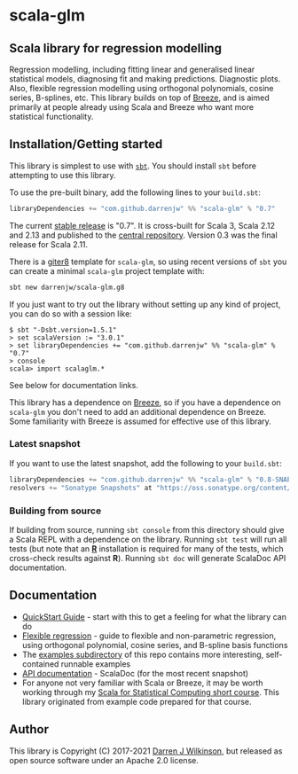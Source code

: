 # scala-glm

## Scala library for regression modelling

Regression modelling, including fitting linear and generalised linear statistical models, diagnosing fit and making predictions. Diagnostic plots. Also, flexible regression modelling using orthogonal polynomials, cosine series, B-splines, etc. This library builds on top of [Breeze](https://github.com/scalanlp/breeze), and is aimed primarily at people already using Scala and Breeze who want more statistical functionality.

## Installation/Getting started

This library is simplest to use with [`sbt`](http://www.scala-sbt.org/). You should install `sbt` before attempting to use this library.

To use the pre-built binary, add the following lines to your `build.sbt`:
```scala
libraryDependencies += "com.github.darrenjw" %% "scala-glm" % "0.7"
```
The current [stable release](ReleaseNotes.md) is "0.7". It is cross-built for Scala 3, Scala 2.12 and 2.13 and published to the [central repository](http://central.sonatype.org/). Version 0.3 was the final release for Scala 2.11.

There is a [giter8](http://www.foundweekends.org/giter8/) template for `scala-glm`, so using recent versions of `sbt` you can create a minimal `scala-glm` project template with:
```bash
sbt new darrenjw/scala-glm.g8
```

If you just want to try out the library without setting up any kind of project, you can do so with a session like:
```
$ sbt "-Dsbt.version=1.5.1"
> set scalaVersion := "3.0.1"
> set libraryDependencies += "com.github.darrenjw" %% "scala-glm" % "0.7"
> console
scala> import scalaglm.*
```
See below for documentation links.

This library has a dependence on [Breeze](https://github.com/scalanlp/breeze), so if you have a dependence on `scala-glm` you don't need to add an additional dependence on Breeze. Some familiarity with Breeze is assumed for effective use of this library.

### Latest snapshot

If you want to use the latest snapshot, add the following to your `build.sbt`:

```scala
libraryDependencies += "com.github.darrenjw" %% "scala-glm" % "0.8-SNAPSHOT"
resolvers += "Sonatype Snapshots" at "https://oss.sonatype.org/content/repositories/snapshots/"
```

### Building from source

If building from source, running `sbt console` from this directory should give a Scala REPL with a dependence on the library. Running `sbt test` will run all tests (but note that an [**R**](https://www.r-project.org/) installation is required for many of the tests, which cross-check results against **R**). Running `sbt doc` will generate ScalaDoc API documentation.

## Documentation

* [QuickStart Guide](https://darrenjw.github.io/scala-glm/QuickStart.html) - start with this to get a feeling for what the library can do
* [Flexible regression](https://darrenjw.github.io/scala-glm/FlexibleRegression.html) - guide to flexible and non-parametric regression, using orthogonal polynomial, cosine series, and B-spline basis functions
* The [examples subdirectory](examples/src/main/scala/) of this repo contains more interesting, self-contained runnable examples
* [API documentation](https://darrenjw.github.io/scala-glm/api/scalaglm.html) - ScalaDoc (for the most recent snapshot)
* For anyone not very familiar with Scala or Breeze, it may be worth working through my [Scala for Statistical Computing short course](https://github.com/darrenjw/scala-course). This library originated from example code prepared for that course.

## Author

This library is Copyright (C) 2017-2021 [Darren J Wilkinson](https://github.com/darrenjw), but released as open source software under an Apache 2.0 license.


